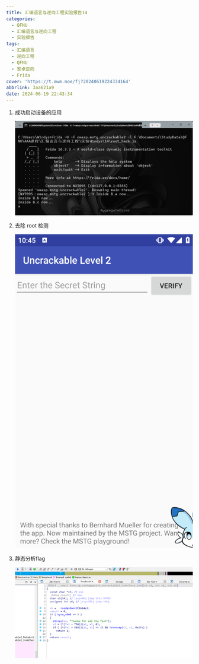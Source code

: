```yaml
---
title: 汇编语言与逆向工程实验报告14
categories:
  - QFNU
  - 汇编语言与逆向工程
  - 实验报告
tags:
  - 汇编语言
  - 逆向工程
  - QFNU
  - 安卓逆向
  - Frida
cover: 'https://t.mwm.moe/fj?20240619224334164'
abbrlink: 3aa621a9
date: 2024-06-19 22:43:34
---
```


1. 成功启动设备的应用

   ![image-20240619224447669](../images/Reverse-project/14/image-20240619224447669.png)

2. 去除 root 检测

   ![image-20240619224545727](../images/Reverse-project/14/image-20240619224545727.png)

3. 静态分析flag

   ![image-20240619224648597](../images/Reverse-project/14/image-20240619224648597.png)
